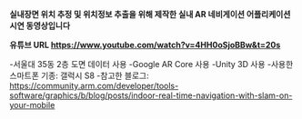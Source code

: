 **실내장면 위치 추정 및 위치정보 추출을 위해 제작한 실내 AR 네비게이션 어플리케이션 시연 동영상입니다**

**유튜브 URL
https://www.youtube.com/watch?v=4HH0oSjoBBw&t=20s**







-서울대 35동 2층 도면 데이터 사용
-Google AR Core 사용
-Unity 3D 사용
-사용한 스마트폰 기종: 갤럭시 S8
-참고한 블로그: https://community.arm.com/developer/tools-software/graphics/b/blog/posts/indoor-real-time-navigation-with-slam-on-your-mobile
